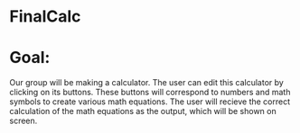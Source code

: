 # FinalCalc

# Goal:

Our group will be making a calculator. The user can edit this calculator by clicking on its buttons.  These buttons will correspond to numbers and math symbols to create various math equations.  The user will recieve the correct calculation of the math equations as the output, which will be shown on screen.
